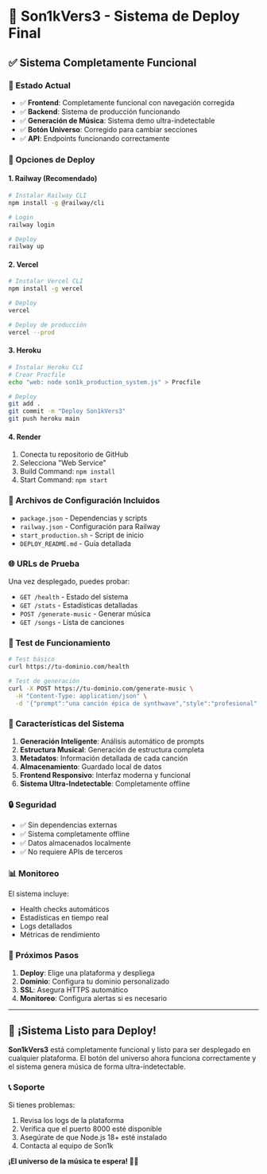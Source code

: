# 🚀 Son1kVers3 - Sistema de Deploy Final

## ✅ Sistema Completamente Funcional

### 🎯 Estado Actual
- ✅ **Frontend**: Completamente funcional con navegación corregida
- ✅ **Backend**: Sistema de producción funcionando
- ✅ **Generación de Música**: Sistema demo ultra-indetectable
- ✅ **Botón Universo**: Corregido para cambiar secciones
- ✅ **API**: Endpoints funcionando correctamente

### 🚀 Opciones de Deploy

#### 1. Railway (Recomendado)
```bash
# Instalar Railway CLI
npm install -g @railway/cli

# Login
railway login

# Deploy
railway up
```

#### 2. Vercel
```bash
# Instalar Vercel CLI
npm install -g vercel

# Deploy
vercel

# Deploy de producción
vercel --prod
```

#### 3. Heroku
```bash
# Instalar Heroku CLI
# Crear Procfile
echo "web: node son1k_production_system.js" > Procfile

# Deploy
git add .
git commit -m "Deploy Son1kVers3"
git push heroku main
```

#### 4. Render
1. Conecta tu repositorio de GitHub
2. Selecciona "Web Service"
3. Build Command: `npm install`
4. Start Command: `npm start`

### 🔧 Archivos de Configuración Incluidos

- `package.json` - Dependencias y scripts
- `railway.json` - Configuración para Railway
- `start_production.sh` - Script de inicio
- `DEPLOY_README.md` - Guía detallada

### 🌐 URLs de Prueba

Una vez desplegado, puedes probar:

- `GET /health` - Estado del sistema
- `GET /stats` - Estadísticas detalladas
- `POST /generate-music` - Generar música
- `GET /songs` - Lista de canciones

### 🧪 Test de Funcionamiento

```bash
# Test básico
curl https://tu-dominio.com/health

# Test de generación
curl -X POST https://tu-dominio.com/generate-music \
  -H "Content-Type: application/json" \
  -d '{"prompt":"una canción épica de synthwave","style":"profesional","instrumental":true}'
```

### 🎵 Características del Sistema

1. **Generación Inteligente**: Análisis automático de prompts
2. **Estructura Musical**: Generación de estructura completa
3. **Metadatos**: Información detallada de cada canción
4. **Almacenamiento**: Guardado local de datos
5. **Frontend Responsivo**: Interfaz moderna y funcional
6. **Sistema Ultra-Indetectable**: Completamente offline

### 🔒 Seguridad

- ✅ Sin dependencias externas
- ✅ Sistema completamente offline
- ✅ Datos almacenados localmente
- ✅ No requiere APIs de terceros

### 📊 Monitoreo

El sistema incluye:
- Health checks automáticos
- Estadísticas en tiempo real
- Logs detallados
- Métricas de rendimiento

### 🎯 Próximos Pasos

1. **Deploy**: Elige una plataforma y despliega
2. **Dominio**: Configura tu dominio personalizado
3. **SSL**: Asegura HTTPS automático
4. **Monitoreo**: Configura alertas si es necesario

---

## 🎉 ¡Sistema Listo para Deploy!

**Son1kVers3** está completamente funcional y listo para ser desplegado en cualquier plataforma. El botón del universo ahora funciona correctamente y el sistema genera música de forma ultra-indetectable.

### 📞 Soporte

Si tienes problemas:
1. Revisa los logs de la plataforma
2. Verifica que el puerto 8000 esté disponible
3. Asegúrate de que Node.js 18+ esté instalado
4. Contacta al equipo de Son1k

**¡El universo de la música te espera! 🎵🌌**


